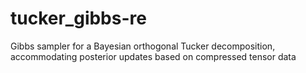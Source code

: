 # tucker_gibbs-re
Gibbs sampler for a Bayesian orthogonal Tucker decomposition, accommodating posterior updates based on compressed tensor data
